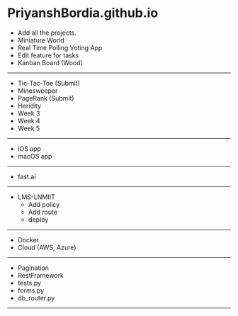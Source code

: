 # PriyanshBordia.github.io

- Add all the projects.
- Miniature World
- Real Time Polling Voting App
- Edit feature for tasks
- Kanban Board (Wood)
-------------------------------
- Tic-Tac-Toe (Submit)
- Minesweeper
- PageRank (Submit)
- Heridity 
- Week 3
- Week 4
- Week 5
------------------------------
- iOS app
- macOS app 
------------------------------
- fast.ai
------------------------------
- LMS-LNMIIT
  - Add policy
  - Add route
  - deploy
------------------------------
- Docker
- Cloud (AWS, Azure) 
-----------------------------
- Pagination
- RestFramework
- tests.py
- forms.py
- db_router.py
----------------------------

